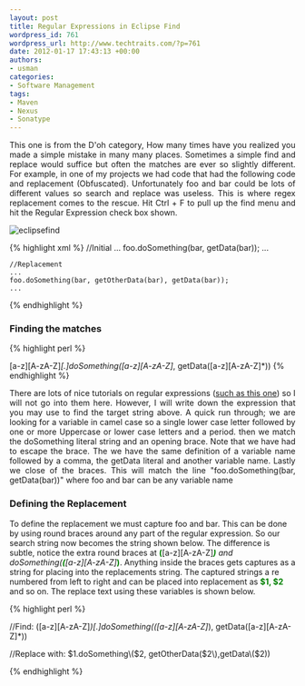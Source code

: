 ```yaml
--- 
layout: post
title: Regular Expressions in Eclipse Find
wordpress_id: 761
wordpress_url: http://www.techtraits.com/?p=761
date: 2012-01-17 17:43:13 +00:00
authors: 
- usman
categories: 
- Software Management
tags:
- Maven
- Nexus
- Sonatype
---
```



<p style="text-align: justify;">This one is from the D'oh category, How many times have you realized you made a simple mistake in many many places. Sometimes a simple find and replace would suffice but often the matches are ever so slightly different. For example, in one of my projects we had code that had the following code and replacement (Obfuscated). Unfortunately foo and bar could be lots of different values so search and replace was useless. This is where regex replacement comes to the rescue.  <!--more--> Hit Ctrl + F to pull up the find menu and hit the Regular Expression check box shown. </p>

![eclipsefind](/assets/images/eclipsefind.png)

{% highlight xml %}
    //Initial 
    ...
    foo.doSomething(bar, getData(bar));
    ...

    //Replacement
    ...
    foo.doSomething(bar, getOtherData(bar), getData(bar));
    ...
{% endhighlight %}
&nbsp;


<h3>Finding the matches</h3>

{% highlight perl %}

[a-z][A-zA-Z]*[.]doSomething\([a-z][A-zA-Z]*, getData\([a-z][A-zA-Z]*\)\)
{% endhighlight %}
&nbsp;





<p style="text-align: justify;"> There are lots of nice tutorials on regular expressions (<a title="Regular Expressions Tutorial" href="http://docs.oracle.com/javase/tutorial/essential/regex/index.html" target="_blank">such as this one</a>) so I will not go into them here. However, I will write down the expression that you may use to find the target string above. A quick run through; we are looking for a variable in camel case so a single lower case letter followed by one or more Uppercase or lower case letters and a period. then we match the doSomething literal string and an opening brace. Note that we have had to escape the brace. The we have the same definition of a variable name followed by a comma, the getData literal and another variable name. Lastly we close of the braces. This will match the line "foo.doSomething(bar, getData(bar))" where foo and bar can be any variable name</p>



<h3>Defining the Replacement</h3>

<p style="text-align: justify;">

To define the replacement we must capture foo and bar. This can be done by using round braces around any part of the regular expression. So our search string now becomes the string shown below. The difference is subtle, notice the extra round braces at <font color="green"><strong>(</strong></font>[a-z][A-zA-Z]*<font color="green"><strong>)</strong></font> and doSomething\(<font color="green"><strong>(</strong></font>[a-z][A-zA-Z]*<font color="green"><strong>)</strong></font>. Anything inside the braces gets captures as a string for placing into the replacements string. The captured strings a re numbered from left to right and can be placed into replacement as <font color="green"><strong>$1, $2</strong></font> and so on. The replace text using these variables is shown below.



{% highlight perl %}

//Find:
([a-z][A-zA-Z]*)[.]doSomething\(([a-z][A-zA-Z]*), getData\([a-z][A-zA-Z]*\)\)

//Replace with:
$1.doSomething\($2, getOtherData\($2\),getData\($2\)\)

{% endhighlight %}

